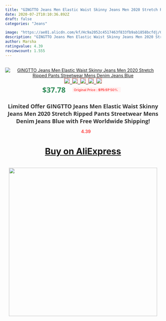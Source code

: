```yaml
---
title: "GINGTTO Jeans Men Elastic Waist Skinny Jeans Men 2020 Stretch Ripped Pants Streetwear Mens Denim Jeans Blue"
date: 2020-07-2T10:10:36.892Z
draft: false
categories: "Jeans"

image: "https://ae01.alicdn.com/kf/Hc9a2052c4517463f833fb9ab1858bcfdj/GINGTTO-Jeans-Men-Elastic-Waist-Skinny-Jeans-Men-2020-Stretch-Ripped-Pants-Streetwear-Mens-Denim-Jeans.jpg"
description: "GINGTTO Jeans Men Elastic Waist Skinny Jeans Men 2020 Stretch Ripped Pants Streetwear Mens Denim Jeans Blue"
author: Marsha
ratingvalue: 4.39
reviewcount: 1.555
---
```

<br>
<div style="text-align: center;">
<a href="https://s.click.aliexpress.com/e/_ALYApf" target="_blank" rel="nofollow noopener noreferrer"><img alt="GINGTTO Jeans Men Elastic Waist Skinny Jeans Men 2020 Stretch Ripped Pants Streetwear Mens Denim Jeans Blue" class="magnifier-image" src="https://ae01.alicdn.com/kf/Hc9a2052c4517463f833fb9ab1858bcfdj/GINGTTO-Jeans-Men-Elastic-Waist-Skinny-Jeans-Men-2020-Stretch-Ripped-Pants-Streetwear-Mens-Denim-Jeans.jpg_640x640.jpg">
<br>
<img style="border:1px solid salmon" src="https://ae01.alicdn.com/kf/Hc9a2052c4517463f833fb9ab1858bcfdj/GINGTTO-Jeans-Men-Elastic-Waist-Skinny-Jeans-Men-2020-Stretch-Ripped-Pants-Streetwear-Mens-Denim-Jeans.jpg_120x120.jpg">&nbsp;&nbsp;<img style="border:1px solid salmon" src="https://ae01.alicdn.com/kf/Hadf1aa6e1f714a96bed4dedd387a1cf1W/GINGTTO-Jeans-Men-Elastic-Waist-Skinny-Jeans-Men-2020-Stretch-Ripped-Pants-Streetwear-Mens-Denim-Jeans.jpg_120x120.jpg">&nbsp;&nbsp;<img style="border:1px solid salmon" src="https://ae01.alicdn.com/kf/H683847f9fda5443aafb19a2f0582bc84d/GINGTTO-Jeans-Men-Elastic-Waist-Skinny-Jeans-Men-2020-Stretch-Ripped-Pants-Streetwear-Mens-Denim-Jeans.jpg_120x120.jpg">&nbsp;&nbsp;<img style="border:1px solid salmon" src="https://ae01.alicdn.com/kf/H5eb1f586a97749d4a0e8427f48a61d4bC/GINGTTO-Jeans-Men-Elastic-Waist-Skinny-Jeans-Men-2020-Stretch-Ripped-Pants-Streetwear-Mens-Denim-Jeans.jpg_120x120.jpg">&nbsp;&nbsp;<img style="border:1px solid salmon" src="https://ae01.alicdn.com/kf/H5e4f2b369f6a4e0bb60ef28ab9e1c8adI/GINGTTO-Jeans-Men-Elastic-Waist-Skinny-Jeans-Men-2020-Stretch-Ripped-Pants-Streetwear-Mens-Denim-Jeans.jpg_120x120.jpg"></a></div><br0>
<div style="text-align: center;"><span style="background-color: white; border: 0px; box-sizing: border-box; color: seagreen; display: inline-block; font-family: &quot;open sans&quot; , &quot;arial&quot; , &quot;helvetica&quot; , sans-serif , &quot;heiti&quot;; font-size: 24px; font-stretch: inherit; font-weight: 700; line-height: inherit; margin: 0px 10px 0px 0px; padding: 0px; vertical-align: middle;">$37.78 </span>
<span style="background: rgb(255 , 241 , 241); border-radius: 3px; border: 0px; box-sizing: border-box; color: #ff4747; display: inline-block; font-family: inherit; font-size: 12px; font-stretch: inherit; font-style: inherit; font-variant: inherit; font-weight: 600; line-height: inherit; margin: 0px; padding: 2px 5px; transform: scale(0.9); vertical-align: middle;">Original Price : <b style="text-decoration: line-through;">$75.57 </b> 50%&nbsp;&nbsp;</span></div>
<h1 style="color: #333333; display: inline-block; font-family: &quot;open sans&quot; , &quot;arial&quot; , &quot;helvetica&quot; , sans-serif , &quot;heiti&quot;; font-size: 18px; font-stretch: inherit; font-weight: 700; text-align: center;">Limited Offer GINGTTO Jeans Men Elastic Waist Skinny Jeans Men 2020 Stretch Ripped Pants Streetwear Mens Denim Jeans Blue with Free Worldwide Shipping!</h1>
<div style="color: #ff4747; text-align: center;">
<img src="https://4.bp.blogspot.com/-M0ZcTcb-5uY/XleCXlxnR4I/AAAAAAAAAEc/OrjgMkXV1oMQFaCRZj5HQwOCBcu3w1FegCPcBGAYYCw/s1600/star.png" style="height: 15px;">&nbsp;<b>4.39</b></div>
<div class="button_cont" align="center"><a class="buynow_a" href="https://s.click.aliexpress.com/e/_ALYApf" target="_blank" rel="nofollow noopener noreferrer"><H1>Buy on AliExpress</H1></a></div><br>
<div class="separator" style="clear: both; text-align: center;">
<img src="https://lh3.googleusercontent.com/-pTy5HemUv9M/XlePHvY0dAI/AAAAAAAAAE4/0nX5iRUoIWY8eMW9Dpxeirr157OZliDIgCLcBGAsYHQ/s1600/badge.gif" width="480">
</div>
